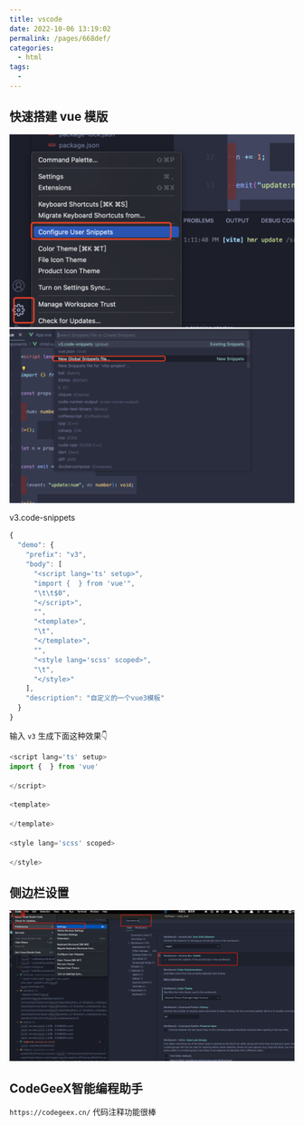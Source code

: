 ```yaml
---
title: vscode
date: 2022-10-06 13:19:02
permalink: /pages/668def/
categories:
  - html
tags:
  - 
---
```

## 快速搭建 vue 模版
![Image text](../assets/imgs/vs1.png)
![Image text](../assets/imgs/vs2.png)

v3.code-snippets
```js
{
  "demo": {
    "prefix": "v3",
    "body": [
      "<script lang='ts' setup>",
      "import {  } from 'vue'",
      "\t\t$0",
      "</script>",
      "",
      "<template>",
      "\t",
      "</template>",
      "",
      "<style lang='scss' scoped>",
      "\t",
      "</style>"
    ],
    "description": "自定义的一个vue3模板"
  }
}
```
输入 `v3` 生成下面这种效果👇
```js
<script lang='ts' setup>
import {  } from 'vue'
    
</script>

<template>
  
</template>

<style lang='scss' scoped>
  
</style>
```

## 侧边栏设置
![Image text](../assets/imgs/menu.png)

## CodeGeeX智能编程助手
`https://codegeex.cn/`
代码注释功能很棒